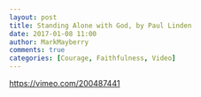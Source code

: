 ```yaml
---
layout: post
title: Standing Alone with God, by Paul Linden
date: 2017-01-08 11:00
author: MarkMayberry
comments: true
categories: [Courage, Faithfulness, Video]
---
```

https://vimeo.com/200487441
